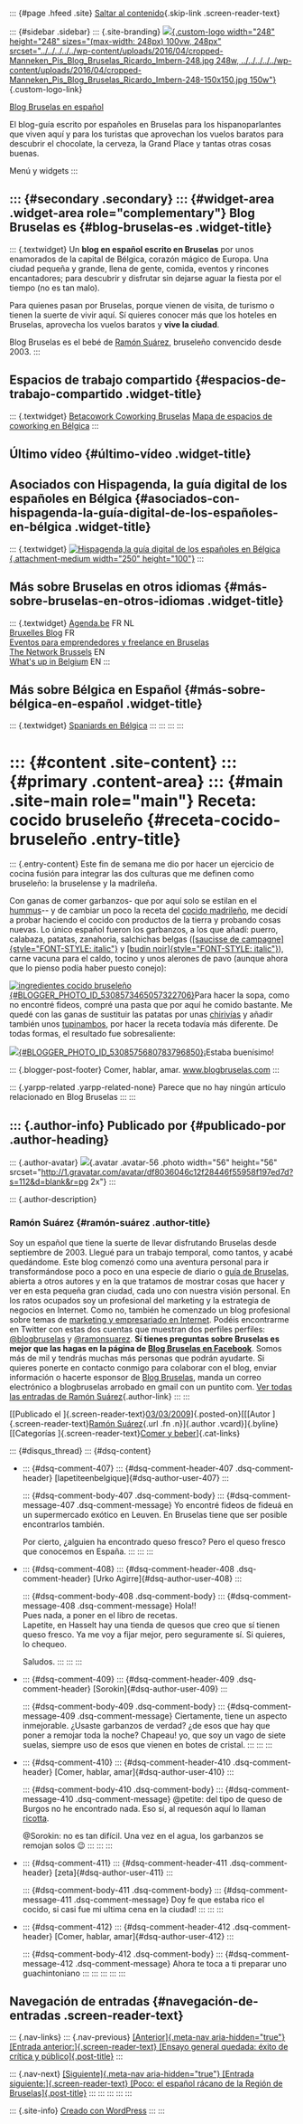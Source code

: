 ::: {#page .hfeed .site}
[Saltar al
contenido](../../../../../index.html?p=261#content){.skip-link
.screen-reader-text}

::: {#sidebar .sidebar}
::: {.site-branding}
[![](../../../../../wp-content/uploads/2016/04/cropped-Manneken_Pis_Blog_Bruselas_Ricardo_Imbern-248.jpg){.custom-logo
width="248" height="248" sizes="(max-width: 248px) 100vw, 248px"
srcset="../../../../../wp-content/uploads/2016/04/cropped-Manneken_Pis_Blog_Bruselas_Ricardo_Imbern-248.jpg 248w, ../../../../../wp-content/uploads/2016/04/cropped-Manneken_Pis_Blog_Bruselas_Ricardo_Imbern-248-150x150.jpg 150w"}](../../../../../index.html){.custom-logo-link}

[Blog Bruselas en español](../../../../../index.html)

El blog-guía escrito por españoles en Bruselas para los hispanoparlantes
que viven aquí y para los turistas que aprovechan los vuelos baratos
para descubrir el chocolate, la cerveza, la Grand Place y tantas otras
cosas buenas.

Menú y widgets
:::

::: {#secondary .secondary}
::: {#widget-area .widget-area role="complementary"}
Blog Bruselas es {#blog-bruselas-es .widget-title}
----------------

::: {.textwidget}
Un **blog en español escrito en Bruselas** por unos enamorados de la
capital de Bélgica, corazón mágico de Europa. Una ciudad pequeña y
grande, llena de gente, comida, eventos y rincones encantadores; para
descubrir y disfrutar sin dejarse aguar la fiesta por el tiempo (no es
tan malo).

Para quienes pasan por Bruselas, porque vienen de visita, de turismo o
tienen la suerte de vivir aquí. Sí quieres conocer más que los hoteles
en Bruselas, aprovecha los vuelos baratos y **vive la ciudad**.

Blog Bruselas es el bebé de [Ramón Suárez](http://www.ramonsuarez.com),
bruseleño convencido desde 2003.
:::

Espacios de trabajo compartido {#espacios-de-trabajo-compartido .widget-title}
------------------------------

::: {.textwidget}
[Betacowork Coworking Bruselas](http://www.betacowork.com) [Mapa de
espacios de coworking en Bélgica](http://coworkingbelgium.com)
:::

Último vídeo {#último-vídeo .widget-title}
------------

Asociados con Hispagenda, la guía digital de los españoles en Bélgica {#asociados-con-hispagenda-la-guía-digital-de-los-españoles-en-bélgica .widget-title}
---------------------------------------------------------------------

::: {.textwidget}
[![Hispagenda,la guía digital de los españoles en
Bélgica](../../../../../wp-content/uploads/2010/04/Hispagenda-250px.gif "Hispagenda, la guía digital de los españoles en Bélgica"){.attachment-medium
width="250" height="100"}](http://www.hispagenda.com)
:::

Más sobre Bruselas en otros idiomas {#más-sobre-bruselas-en-otros-idiomas .widget-title}
-----------------------------------

::: {.textwidget}
[Agenda.be](http://www.agenda.be) FR NL\
[Bruxelles Blog](http://www.bxlblog.be/) FR\
[Eventos para emprendedores y freelance en
Bruselas](http://www.betacowork.com/events/)\
[The Network
Brussels](http://groups.yahoo.com/group/TheNetworkBrussels/) EN\
[What\'s up in Belgium](http://www.whatsupin.be/) EN
:::

Más sobre Bélgica en Español {#más-sobre-bélgica-en-español .widget-title}
----------------------------

::: {.textwidget}
[Spaniards en Bélgica](http://www.spaniards.es/paises/belgica)
:::
:::
:::
:::

::: {#content .site-content}
::: {#primary .content-area}
::: {#main .site-main role="main"}
Receta: cocido bruseleño {#receta-cocido-bruseleño .entry-title}
========================

::: {.entry-content}
Este fin de semana me dio por hacer un ejercicio de cocina fusión para
integrar las dos culturas que me definen como bruseleño: la bruselense y
la madrileña.

Con ganas de comer garbanzos- que por aquí solo se estilan en el
[hummus](http://es.wikipedia.org/wiki/Hummus)-- y de cambiar un poco la
receta del [cocido
madrileño](http://es.wikipedia.org/wiki/Cocido_madrile%C3%B1o), me
decidí a probar haciendo el cocido con productos de la tierra y probando
cosas nuevas. Lo único español fueron los garbanzos, a los que añadí:
puerro, calabaza, patatas, zanahoria, salchichas belgas ([[saucisse de
campagne]{style="FONT-STYLE: italic"}](http://lesdelicesdedelphine.skynetblogs.be/post/4206839/saucisses-de-campagne-aux-mangetout)
y [[budin
noir]{style="FONT-STYLE: italic"}](http://en.wikipedia.org/wiki/Boudin)),
carne vacuna para el caldo, tocino y unos alerones de pavo (aunque ahora
que lo pienso podía haber puesto conejo):

[![ingredientes cocido
bruseleño](http://4.bp.blogspot.com/_m9ESRqvSnjc/SavXcMDOZtI/AAAAAAAACBY/eAidV8yl8pE/s320/DSCN1891.JPG){#BLOGGER_PHOTO_ID_5308573465057322706}](http://4.bp.blogspot.com/_m9ESRqvSnjc/SavXcMDOZtI/AAAAAAAACBY/eAidV8yl8pE/s1600-h/DSCN1891.JPG)Para
hacer la sopa, como no encontré fideos, compré una pasta que por aquí he
comido bastante. Me quedé con las ganas de sustituir las patatas por
unas
[chirivías](http://fichas.infojardin.com/hortalizas-verduras/chirivias-pastinaca-apio-campo.htm)
y añadir también unos
[tupinambos](http://es.wikipedia.org/wiki/Aguaturma), por hacer la
receta todavía más diferente. De todas formas, el resultado fue
sobresaliente:

[![](http://3.bp.blogspot.com/_m9ESRqvSnjc/SavZdKRlSnI/AAAAAAAACBg/evZVYLUDi2Y/s400/cocido+brusele%C3%B1o.JPG){#BLOGGER_PHOTO_ID_5308575680783796850}](http://3.bp.blogspot.com/_m9ESRqvSnjc/SavZdKRlSnI/AAAAAAAACBg/evZVYLUDi2Y/s1600-h/cocido+brusele%C3%B1o.JPG)¡Estaba
buenísimo!

::: {.blogger-post-footer}
Comer, hablar, amar. www.blogbruselas.com
:::

::: {.yarpp-related .yarpp-related-none}
Parece que no hay ningún artículo relacionado en Blog Bruselas
:::
:::

::: {.author-info}
Publicado por {#publicado-por .author-heading}
-------------

::: {.author-avatar}
![](http://1.gravatar.com/avatar/df8036046c12f28446f55958f197ed7d?s=56&d=blank&r=pg){.avatar
.avatar-56 .photo width="56" height="56"
srcset="http://1.gravatar.com/avatar/df8036046c12f28446f55958f197ed7d?s=112&d=blank&r=pg 2x"}
:::

::: {.author-description}
### Ramón Suárez {#ramón-suárez .author-title}

Soy un español que tiene la suerte de llevar disfrutando Bruselas desde
septiembre de 2003. Llegué para un trabajo temporal, como tantos, y
acabé quedándome. Este blog comenzó como una aventura personal para ir
transformándose poco a poco en una especie de diario o [guía de
Bruselas](../../../../../index.html), abierta a otros autores y en la
que tratamos de mostrar cosas que hacer y ver en esta pequeña gran
ciudad, cada uno con nuestra visión personal. En los ratos ocupados soy
un profesional del marketing y la estrategia de negocios en Internet.
Como no, también he comenzado un blog profesional sobre temas de
[marketing y empresariado en Internet](http://ramonsuarez.com). Podéis
encontrarme en Twitter con estas dos cuentas que muestran dos perfiles
perfiles: [\@blogbruselas](http://twitter.com/blogbruselas) y
[\@ramonsuarez](http://twitter.com/ramonsuarez). **Sí tienes preguntas
sobre Bruselas es mejor que las hagas en la página de [Blog Bruselas en
Facebook](http://www.facebook.com/blogbruselas)**. Somos más de mil y
tendrás muchas más personas que podrán ayudarte. Si quieres ponerte en
contacto conmigo para colaborar con el blog, enviar información o
hacerte esponsor de [Blog Bruselas](../../../../../index.html), manda un
correo electrónico a blogbruselas arrobado en gmail con un puntito com.
[Ver todas las entradas de Ramón
Suárez](../../../../2010/04/30/index.html?author=2){.author-link}
:::
:::

[[Publicado el
]{.screen-reader-text}[03/03/2009](../../../../../index.html?p=261)]{.posted-on}[[[Autor
]{.screen-reader-text}[Ramón
Suárez](../../../../2010/04/30/index.html?author=2){.url .fn
.n}]{.author .vcard}]{.byline}[[Categorías ]{.screen-reader-text}[Comer
y beber](../../../../category/comer-y-beber/index.html)]{.cat-links}

::: {#disqus_thread}
::: {#dsq-content}
-   ::: {#dsq-comment-407}
    ::: {#dsq-comment-header-407 .dsq-comment-header}
    [lapetiteenbelgique]{#dsq-author-user-407}
    :::

    ::: {#dsq-comment-body-407 .dsq-comment-body}
    ::: {#dsq-comment-message-407 .dsq-comment-message}
    Yo encontré fideos de fideuá en un supermercado exótico en Leuven.
    En Bruselas tiene que ser posible encontrarlos también.

    Por cierto, ¿alguien ha encontrado queso fresco? Pero el queso
    fresco que conocemos en España.
    :::
    :::
    :::

-   ::: {#dsq-comment-408}
    ::: {#dsq-comment-header-408 .dsq-comment-header}
    [Urko Agirre]{#dsq-author-user-408}
    :::

    ::: {#dsq-comment-body-408 .dsq-comment-body}
    ::: {#dsq-comment-message-408 .dsq-comment-message}
    Hola!!\
    Pues nada, a poner en el libro de recetas.\
    Lapetite, en Hasselt hay una tienda de quesos que creo que sí tienen
    queso fresco. Ya me voy a fijar mejor, pero seguramente sí. Si
    quieres, lo chequeo.

    Saludos.
    :::
    :::
    :::

-   ::: {#dsq-comment-409}
    ::: {#dsq-comment-header-409 .dsq-comment-header}
    [Sorokin]{#dsq-author-user-409}
    :::

    ::: {#dsq-comment-body-409 .dsq-comment-body}
    ::: {#dsq-comment-message-409 .dsq-comment-message}
    Ciertamente, tiene un aspecto inmejorable. ¿Usaste garbanzos de
    verdad? ¿de esos que hay que poner a remojar toda la noche? Chapeau!
    yo, que soy un vago de siete suelas, siempre uso de esos que vienen
    en botes de cristal.
    :::
    :::
    :::

-   ::: {#dsq-comment-410}
    ::: {#dsq-comment-header-410 .dsq-comment-header}
    [Comer, hablar, amar]{#dsq-author-user-410}
    :::

    ::: {#dsq-comment-body-410 .dsq-comment-body}
    ::: {#dsq-comment-message-410 .dsq-comment-message}
    \@petite: del tipo de queso de Burgos no he encontrado nada. Eso sí,
    al requesón aquí lo llaman
    [ricotta](http://es.wikipedia.org/wiki/Ricota).

    \@Sorokin: no es tan difícil. Una vez en el agua, los garbanzos se
    remojan solos 😉
    :::
    :::
    :::

-   ::: {#dsq-comment-411}
    ::: {#dsq-comment-header-411 .dsq-comment-header}
    [zeta]{#dsq-author-user-411}
    :::

    ::: {#dsq-comment-body-411 .dsq-comment-body}
    ::: {#dsq-comment-message-411 .dsq-comment-message}
    Doy fe que estaba rico el cocido, si casi fue mi ultima cena en la
    ciudad!
    :::
    :::
    :::

-   ::: {#dsq-comment-412}
    ::: {#dsq-comment-header-412 .dsq-comment-header}
    [Comer, hablar, amar]{#dsq-author-user-412}
    :::

    ::: {#dsq-comment-body-412 .dsq-comment-body}
    ::: {#dsq-comment-message-412 .dsq-comment-message}
    Ahora te toca a ti preparar uno guachintoniano
    :::
    :::
    :::
:::
:::

Navegación de entradas {#navegación-de-entradas .screen-reader-text}
----------------------

::: {.nav-links}
::: {.nav-previous}
[[Anterior]{.meta-nav aria-hidden="true"} [Entrada
anterior:]{.screen-reader-text} [Ensayo general quedada: éxito de
crítica y público]{.post-title}](../../../../../index.html?p=260)
:::

::: {.nav-next}
[[Siguiente]{.meta-nav aria-hidden="true"} [Entrada
siguiente:]{.screen-reader-text} [Poco: el español rácano de la Región
de Bruselas]{.post-title}](../../../../../index.html?p=262)
:::
:::
:::
:::
:::

::: {.site-info}
[Creado con WordPress](https://es.wordpress.org/)
:::
:::
